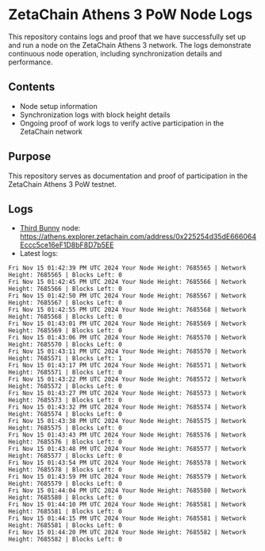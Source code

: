 # ZetaChain Athens 3 PoW Node Logs
This repository contains logs and proof that we have successfully set up and run a node on the ZetaChain Athens 3 network. The logs demonstrate continuous node operation, including synchronization details and performance.

## Contents
- Node setup information
- Synchronization logs with block height details
- Ongoing proof of work logs to verify active participation in the ZetaChain network

## Purpose
This repository serves as documentation and proof of participation in the ZetaChain Athens 3 PoW testnet.

## Logs

- [Third Bunny](https://thirdbunny.xyz/) node: https://athens.explorer.zetachain.com/address/0x225254d35dE666064Eccc5ce16eF1D8bF8D7b5EE
- Latest logs:
```
Fri Nov 15 01:42:39 PM UTC 2024 Your Node Height: 7685565 | Network Height: 7685565 | Blocks Left: 0
Fri Nov 15 01:42:45 PM UTC 2024 Your Node Height: 7685566 | Network Height: 7685566 | Blocks Left: 0
Fri Nov 15 01:42:50 PM UTC 2024 Your Node Height: 7685567 | Network Height: 7685567 | Blocks Left: 0
Fri Nov 15 01:42:55 PM UTC 2024 Your Node Height: 7685568 | Network Height: 7685568 | Blocks Left: 0
Fri Nov 15 01:43:01 PM UTC 2024 Your Node Height: 7685569 | Network Height: 7685569 | Blocks Left: 0
Fri Nov 15 01:43:06 PM UTC 2024 Your Node Height: 7685570 | Network Height: 7685570 | Blocks Left: 0
Fri Nov 15 01:43:11 PM UTC 2024 Your Node Height: 7685570 | Network Height: 7685571 | Blocks Left: 1
Fri Nov 15 01:43:17 PM UTC 2024 Your Node Height: 7685571 | Network Height: 7685571 | Blocks Left: 0
Fri Nov 15 01:43:22 PM UTC 2024 Your Node Height: 7685572 | Network Height: 7685572 | Blocks Left: 0
Fri Nov 15 01:43:27 PM UTC 2024 Your Node Height: 7685573 | Network Height: 7685573 | Blocks Left: 0
Fri Nov 15 01:43:32 PM UTC 2024 Your Node Height: 7685574 | Network Height: 7685574 | Blocks Left: 0
Fri Nov 15 01:43:38 PM UTC 2024 Your Node Height: 7685575 | Network Height: 7685575 | Blocks Left: 0
Fri Nov 15 01:43:43 PM UTC 2024 Your Node Height: 7685576 | Network Height: 7685576 | Blocks Left: 0
Fri Nov 15 01:43:48 PM UTC 2024 Your Node Height: 7685577 | Network Height: 7685577 | Blocks Left: 0
Fri Nov 15 01:43:54 PM UTC 2024 Your Node Height: 7685578 | Network Height: 7685578 | Blocks Left: 0
Fri Nov 15 01:43:59 PM UTC 2024 Your Node Height: 7685579 | Network Height: 7685579 | Blocks Left: 0
Fri Nov 15 01:44:04 PM UTC 2024 Your Node Height: 7685580 | Network Height: 7685580 | Blocks Left: 0
Fri Nov 15 01:44:10 PM UTC 2024 Your Node Height: 7685581 | Network Height: 7685581 | Blocks Left: 0
Fri Nov 15 01:44:15 PM UTC 2024 Your Node Height: 7685581 | Network Height: 7685581 | Blocks Left: 0
Fri Nov 15 01:44:20 PM UTC 2024 Your Node Height: 7685582 | Network Height: 7685582 | Blocks Left: 0
```
